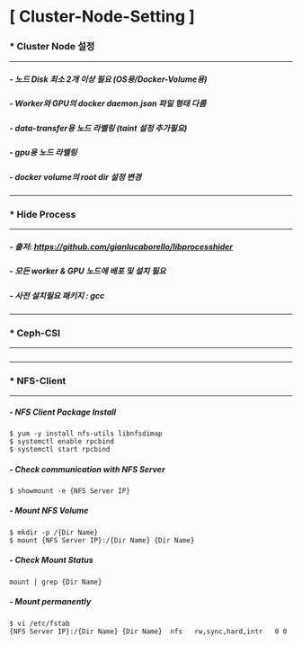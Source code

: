 # [ Cluster-Node-Setting ]

### * Cluster Node 설정
---
##### - 노드 Disk 최소 2개 이상 필요 (OS용/Docker-Volume용)
##### - Worker와 GPU의 docker daemon.json 파일 형태 다름
##### - data-transfer용 노드 라벨링 (taint 설정 추가필요)
##### - gpu용 노드 라벨링
##### - docker volume의 root dir 설정 변경
---
### * Hide Process 
---
##### - 출저: https://github.com/gianlucaborello/libprocesshider
##### - 모든 worker & GPU 노드에 배포 및 설치 필요
##### - 사전 설치필요 패키지 : gcc
---
### * Ceph-CSI
---
##### 
---
### * NFS-Client
---
##### - NFS Client Package Install
```
$ yum -y install nfs-utils libnfsdimap
$ systemctl enable rpcbind
$ systemctl start rpcbind
```
##### - Check communication with NFS Server 
```
$ showmount -e {NFS Server IP}
```
##### - Mount NFS Volume
```
$ mkdir -p /{Dir Name}
$ mount {NFS Server IP}:/{Dir Name} {Dir Name}
```
##### - Check Mount Status
```
mount | grep {Dir Name}
```
##### - Mount permanently
```
$ vi /etc/fstab
{NFS Server IP}:/{Dir Name} {Dir Name}  nfs   rw,sync,hard,intr   0 0
```

